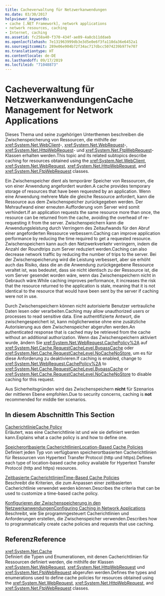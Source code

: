 ```yaml
---
title: Cacheverwaltung für Netzwerkanwendungen
ms.date: 03/30/2017
helpviewer_keywords:
- cache [.NET Framework], network applications
- network resources, caching
- Internet, caching
ms.assetid: fc258a40-f370-434f-ae09-4a8cb11ddaeb
ms.openlocfilehash: 7e131963999db3e3d5e0e6f3fa110da36e6452a1
ms.sourcegitcommit: 289e06e904b72f34ac717dbcc5074239b977e707
ms.translationtype: HT
ms.contentlocale: de-DE
ms.lasthandoff: 09/17/2019
ms.locfileid: "71048873"
---
```

# <a name="cache-management-for-network-applications"></a><span data-ttu-id="3b5f2-102">Cacheverwaltung für Netzwerkanwendungen</span><span class="sxs-lookup"><span data-stu-id="3b5f2-102">Cache Management for Network Applications</span></span>
<span data-ttu-id="3b5f2-103">Dieses Thema und seine zugehörigen Unterthemen beschreiben die Zwischenspeicherung von Ressourcen, die mithilfe der <xref:System.Net.WebClient>-, <xref:System.Net.WebRequest>-, <xref:System.Net.HttpWebRequest>- und <xref:System.Net.FtpWebRequest>-Klassen erhalten werden.</span><span class="sxs-lookup"><span data-stu-id="3b5f2-103">This topic and its related subtopics describe caching for resources obtained using the <xref:System.Net.WebClient>, <xref:System.Net.WebRequest>, <xref:System.Net.HttpWebRequest>, and <xref:System.Net.FtpWebRequest> classes.</span></span>  
  
 <span data-ttu-id="3b5f2-104">Ein Zwischenspeicher dient als temporärer Speicher von Ressourcen, die von einer Anwendung angefordert wurden.</span><span class="sxs-lookup"><span data-stu-id="3b5f2-104">A cache provides temporary storage of resources that have been requested by an application.</span></span> <span data-ttu-id="3b5f2-105">Wenn eine Anwendung mehrere Male die gleiche Ressource anfordert, kann die Ressource aus dem Zwischenspeicher zurückgegeben werden. Der Mehraufwand einer erneuten Aufforderung vom Server wird somit verhindert.</span><span class="sxs-lookup"><span data-stu-id="3b5f2-105">If an application requests the same resource more than once, the resource can be returned from the cache, avoiding the overhead of re-requesting it from the server.</span></span> <span data-ttu-id="3b5f2-106">Zwischenspeichern kann die Anwendungsleistung durch Verringern des Zeitaufwands für den Abruf einer angeforderten Ressource verbessern.</span><span class="sxs-lookup"><span data-stu-id="3b5f2-106">Caching can improve application performance by reducing the time required to get a requested resource.</span></span> <span data-ttu-id="3b5f2-107">Zwischenspeichern kann auch den Netzwerkverkehr verringern, indem die Anzahl der Roundtrips zum Server reduziert werden.</span><span class="sxs-lookup"><span data-stu-id="3b5f2-107">Caching can also decrease network traffic by reducing the number of trips to the server.</span></span> <span data-ttu-id="3b5f2-108">Bei der Zwischenspeicherung wird die Leistung verbessert, aber sie erhöht auch das Risiko, dass die an die Anwendung zurückgegebene Ressource veraltet ist, was bedeutet, dass sie nicht identisch zu der Ressource ist, die vom Server gesendet worden wäre, wenn das Zwischenspeichern nicht in Gebrauch wäre.</span><span class="sxs-lookup"><span data-stu-id="3b5f2-108">While caching improves performance, it increases the risk that the resource returned to the application is stale, meaning that it is not identical to the resource that would have been sent by the server if caching were not in use.</span></span>  
  
 <span data-ttu-id="3b5f2-109">Durch Zwischenspeichern können nicht autorisierte Benutzer vertrauliche Daten lesen oder verarbeiten.</span><span class="sxs-lookup"><span data-stu-id="3b5f2-109">Caching may allow unauthorized users or processes to read sensitive data.</span></span> <span data-ttu-id="3b5f2-110">Eine authentifizierte Antwort, die zwischengespeichert ist, kann möglicherweise ohne eine zusätzliche Autorisierung aus dem Zwischenspeicher abgerufen werden.</span><span class="sxs-lookup"><span data-stu-id="3b5f2-110">An authenticated response that is cached may be retrieved from the cache without an additional authorization.</span></span> <span data-ttu-id="3b5f2-111">Wenn das Zwischenspeichern aktiviert wurde, ändern Sie <xref:System.Net.WebRequest.CachePolicy%2A> auf <xref:System.Net.Cache.RequestCacheLevel.BypassCache> oder <xref:System.Net.Cache.RequestCacheLevel.NoCacheNoStore>, um es für diese Anforderung zu deaktivieren.</span><span class="sxs-lookup"><span data-stu-id="3b5f2-111">If caching is enabled, change to <xref:System.Net.WebRequest.CachePolicy%2A> to <xref:System.Net.Cache.RequestCacheLevel.BypassCache> or <xref:System.Net.Cache.RequestCacheLevel.NoCacheNoStore> to disable caching for this request.</span></span>  
  
 <span data-ttu-id="3b5f2-112">Aus Sicherheitsgründen wird das Zwischenspeichern **nicht** für Szenarios der mittleren Ebene empfohlen.</span><span class="sxs-lookup"><span data-stu-id="3b5f2-112">Due to security concerns, caching is **not** recommended for middle tier scenarios.</span></span>  
  
## <a name="in-this-section"></a><span data-ttu-id="3b5f2-113">In diesem Abschnitt</span><span class="sxs-lookup"><span data-stu-id="3b5f2-113">In This Section</span></span>  
 [<span data-ttu-id="3b5f2-114">Cacherichtlinie</span><span class="sxs-lookup"><span data-stu-id="3b5f2-114">Cache Policy</span></span>](cache-policy.md)  
 <span data-ttu-id="3b5f2-115">Erläutert, was eine Cacherichtlinie ist und wie sie definiert werden kann.</span><span class="sxs-lookup"><span data-stu-id="3b5f2-115">Explains what a cache policy is and how to define one.</span></span>  
  
 [<span data-ttu-id="3b5f2-116">Speicherortbasierte Cacherichtlinien</span><span class="sxs-lookup"><span data-stu-id="3b5f2-116">Location-Based Cache Policies</span></span>](location-based-cache-policies.md)  
 <span data-ttu-id="3b5f2-117">Definiert jeden Typ von verfügbaren speicherortbasierten Cacherichtlinien für Ressourcen von Hypertext Transfer Protocol (http und https).</span><span class="sxs-lookup"><span data-stu-id="3b5f2-117">Defines each type of location-based cache policy available for Hypertext Transfer Protocol (http and https) resources.</span></span>  
  
 [<span data-ttu-id="3b5f2-118">Zeitbasierte Cacherichtlinien</span><span class="sxs-lookup"><span data-stu-id="3b5f2-118">Time-Based Cache Policies</span></span>](time-based-cache-policies.md)  
 <span data-ttu-id="3b5f2-119">Beschreibt die Kriterien, die zum Anpassen einer zeitbasierten Cacherichtlinie verwendet werden können.</span><span class="sxs-lookup"><span data-stu-id="3b5f2-119">Describes the criteria that can be used to customize a time-based cache policy.</span></span>  
  
 [<span data-ttu-id="3b5f2-120">Konfigurieren der Zwischenspeicherung in den Netzwerkanwendungen</span><span class="sxs-lookup"><span data-stu-id="3b5f2-120">Configuring Caching in Network Applications</span></span>](configuring-caching-in-network-applications.md)  
 <span data-ttu-id="3b5f2-121">Beschreibt, wie Sie programmgesteuert Cacherichtlinien und Anforderungen erstellen, die Zwischenspeicher verwenden.</span><span class="sxs-lookup"><span data-stu-id="3b5f2-121">Describes how to programmatically create cache policies and requests that use caching.</span></span>  
  
## <a name="reference"></a><span data-ttu-id="3b5f2-122">Referenz</span><span class="sxs-lookup"><span data-stu-id="3b5f2-122">Reference</span></span>  
 <xref:System.Net.Cache>  
 <span data-ttu-id="3b5f2-123">Definiert die Typen und Enumerationen, mit denen Cacherichtlinien für Ressourcen definiert werden, die mithilfe der Klassen <xref:System.Net.WebRequest>, <xref:System.Net.HttpWebRequest> und <xref:System.Net.FtpWebRequest> abgerufen werden.</span><span class="sxs-lookup"><span data-stu-id="3b5f2-123">Defines the types and enumerations used to define cache policies for resources obtained using the <xref:System.Net.WebRequest>, <xref:System.Net.HttpWebRequest>, and <xref:System.Net.FtpWebRequest> classes.</span></span>
